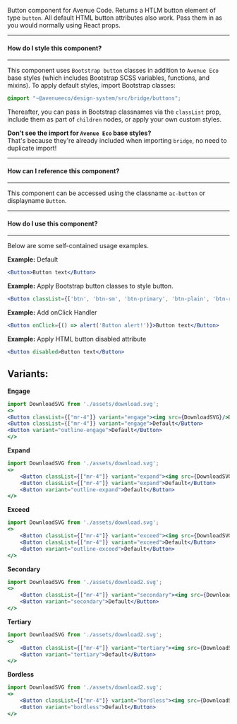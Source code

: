 Button component for Avenue Code.
Returns a HTLM button element of type `button`. All default HTML button attributes also work. Pass them in as you would normally using React props.

___
#### **How do I style this component?**
___
This component uses `Bootstrap button` classes in addition to `Avenue Eco` base styles (which includes Bootstrap SCSS variables, functions, and mixins).
To apply default styles, import Bootstrap classes:
```scss
@import "~@avenueeco/design-system/src/bridge/buttons";
```
  
Thereafter, you can pass in Bootstrap classnames via the `classList` prop, include them as part of `children` nodes, or apply your own custom styles.

**Don't see the import for `Avenue Eco` base styles?**  
That's because they're already included when importing `bridge`, no need to duplicate import!

___
#### **How can I reference this component?**
___
This component can be accessed using the classname `ac-button` or displayname `Button`.

___
#### **How do I use this component?**
___
Below are some self-contained usage examples.

**Example:** Default
```jsx
<Button>Button text</Button>
```

**Example:** Apply Bootstrap button classes to style button.
```jsx
<Button classList={['btn', 'btn-sm', 'btn-primary', 'btn-plain', 'btn-rounded']}>Button text</Button>
```

**Example:** Add onClick Handler
```jsx
<Button onClick={() => alert('Button alert!')}>Button text</Button>
```

**Example:** Apply HTML button disabled attribute
```jsx
<Button disabled>Button text</Button>
```

## Variants: ##

**Engage**
```jsx
import DownloadSVG from './assets/download.svg';
<>
<Button classList={["mr-4"]} variant="engage"><img src={DownloadSVG}/>Default</Button>
<Button classList={["mr-4"]} variant="engage">Default</Button>
<Button variant="outline-engage">Default</Button>
</>
```
**Expand**
```jsx
import DownloadSVG from './assets/download.svg';
<>
    <Button classList={["mr-4"]} variant="expand"><img src={DownloadSVG}/>Default</Button>
    <Button classList={["mr-4"]} variant="expand">Default</Button>
    <Button variant="outline-expand">Default</Button>
</>
```
**Exceed**
```jsx
import DownloadSVG from './assets/download.svg';
<>
    <Button classList={["mr-4"]} variant="exceed"><img src={DownloadSVG}/>Default</Button>
    <Button classList={["mr-4"]} variant="exceed">Default</Button>
    <Button variant="outline-exceed">Default</Button>
</>
```
**Secondary**
```jsx
import DownloadSVG from './assets/download2.svg';
<>
    <Button classList={["mr-4"]} variant="secondary"><img src={DownloadSVG}/>Default</Button>
    <Button variant="secondary">Default</Button>
</>
```
**Tertiary**
```jsx
import DownloadSVG from './assets/download2.svg';
<>
    <Button classList={["mr-4"]} variant="tertiary"><img src={DownloadSVG}/>Default</Button>
    <Button variant="tertiary">Default</Button>
</>
```
**Bordless**
```jsx
import DownloadSVG from './assets/download2.svg';
<>
    <Button classList={["mr-4"]} variant="bordless"><img src={DownloadSVG}/>Default</Button>
    <Button variant="bordless">Default</Button>
</>
```
